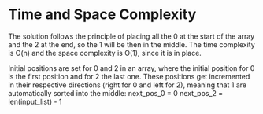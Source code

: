 # Time and Space Complexity

The solution follows the principle of placing all the 0 at the start of the array and the 2 at the end, so the 1 will be then in the middle.
The time complexity is O(n) and the space complexity is O(1), since it is in place.

Initial positions are set for 0 and 2 in an array, where the initial position for 0 is the first position and for 2 the last one. 
These positions get incremented in their respective directions (right for 0 and left for 2), meaning that 1 are automatically sorted
into the middle:
        next_pos_0 = 0
        next_pos_2 = len(input_list) - 1
